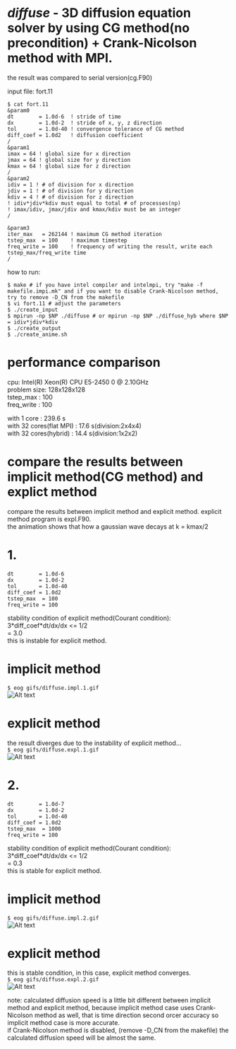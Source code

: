 *diffuse* - 3D diffusion equation solver by using CG method(no precondition) + Crank-Nicolson method with MPI.
===============	  
the result was compared to serial version(cg.F90)  
  
input file: fort.11

    $ cat fort.11 
    &param0
    dt        = 1.0d-6  ! stride of time
    dx        = 1.0d-2  ! stride of x, y, z direction
    tol       = 1.0d-40 ! convergence tolerance of CG method
    diff_coef = 1.0d2   ! diffusion coefficient
    /
    &param1
    imax = 64 ! global size for x direction
    jmax = 64 ! global size for y direction
    kmax = 64 ! global size for z direction
    /
    &param2
    idiv = 1 ! # of division for x direction
    jdiv = 1 ! # of division for y direction
    kdiv = 4 ! # of division for z direction
    ! idiv*jdiv*kdiv must equal to total # of processes(np)
    ! imax/idiv, jmax/jdiv and kmax/kdiv must be an integer
    /
    
    &param3
    iter_max   = 262144 ! maximum CG method iteration
    tstep_max  = 100    ! maximum timestep
    freq_write = 100    ! frequency of writing the result, write each tstep_max/freq_write time
    /


how to run:  
    
    $ make # if you have intel compiler and intelmpi, try "make -f makefile.impi.mk" and if you want to disable Crank-Nicolson method, try to remove -D_CN from the makefile
    $ vi fort.11 # adjust the parameters  
    $ ./create_input  
    $ mpirun -np $NP ./diffuse # or mpirun -np $NP ./diffuse_hyb where $NP = idiv*jdiv*kdiv  
    $ ./create_output  
    $ ./create_anime.sh  
  
performance comparison
===============	  
cpu: Intel(R) Xeon(R) CPU E5-2450 0 @ 2.10GHz  
problem size: 128x128x128  
tstep_max   : 100  
freq_write  : 100  
  
with 1   core           : 239.6 s  
with 32 cores(flat MPI) : 17.6  s(division:2x4x4)  
with 32 cores(hybrid)   : 14.4  s(division:1x2x2)  

compare the results between implicit method(CG method) and explict method
===============	  

compare the results between implicit method and explicit method.
explicit method program is expl.F90.  
the animation shows that how a gaussian wave decays at k = kmax/2
# 1.

    dt        = 1.0d-6
    dx        = 1.0d-2
    tol       = 1.0d-40
    diff_coef = 1.0d2
    tstep_max  = 100
    freq_write = 100
  
stability condition of explicit method(Courant condition):  
3\*diff_coef\*dt/dx/dx <= 1/2  
= 3.0  
this is instable for explicit method.  
    
# implicit method
`$ eog gifs/diffuse.impl.1.gif`  
![Alt text](gifs/diffuse.impl.1.gif?raw=true "implicit method 1")
# explicit method
the result diverges due to the instability of explicit method...  
`$ eog gifs/diffuse.expl.1.gif`  
![Alt text](gifs/diffuse.expl.1.gif?raw=true "explicit method 1")

# 2.

    dt        = 1.0d-7
    dx        = 1.0d-2
    tol       = 1.0d-40
    diff_coef = 1.0d2
    tstep_max  = 1000
    freq_write = 100
  
stability condition of explicit method(Courant condition):  
3\*diff_coef\*dt/dx/dx <= 1/2  
= 0.3  
this is stable for explicit method.  
    
# implicit method
`$ eog gifs/diffuse.impl.2.gif`  
![Alt text](gifs/diffuse.impl.2.gif?raw=true "implicit method 2")
# explicit method
this is stable condition, in this case, explicit method converges.  
`$ eog gifs/diffuse.expl.2.gif`  
![Alt text](gifs/diffuse.expl.2.gif?raw=true "explicit method 2")
  
note: calculated diffusion speed is a little bit different between implicit method and explicit method, because implicit method case uses Crank-Nicolson method as well, that is time direction second orcer accuracy so implicit method case is more accurate.  
if Crank-Nicolson method is disabled, (remove -D_CN from the makefile) the calculated diffusion speed will be almost the same.

